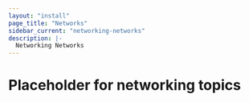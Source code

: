```yaml
---
layout: "install"
page_title: "Networks"
sidebar_current: "networking-networks"
description: |-
  Networking Networks
---
```


# Placeholder for networking topics
